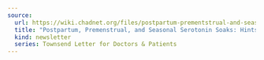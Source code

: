 ```yaml
---
source:
  url: https://wiki.chadnet.org/files/postpartum-prementstrual-and-seasonal-seotonin-soaks.pdf
  title: "Postpartum, Premenstrual, and Seasonal Serotonin Soaks: Hints About Aging, Insomnia and Diabetes"
  kind: newsletter
  series: Townsend Letter for Doctors & Patients
---
```


